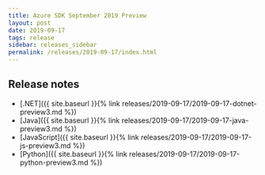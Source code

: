 ```yaml
---
title: Azure SDK September 2019 Preview
layout: post
date: 2019-09-17
tags: release
sidebar: releases_sidebar
permalink: /releases/2019-09-17/index.html
---
```


## Release notes

* [.NET]({{ site.baseurl }}{% link releases/2019-09-17/2019-09-17-dotnet-preview3.md %})
* [Java]({{ site.baseurl }}{% link releases/2019-09-17/2019-09-17-java-preview3.md %})
* [JavaScript]({{ site.baseurl }}{% link releases/2019-09-17/2019-09-17-js-preview3.md %})
* [Python]({{ site.baseurl }}{% link releases/2019-09-17/2019-09-17-python-preview3.md %})

